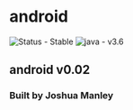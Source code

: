 # android

![Status - Stable](https://img.shields.io/badge/Status-Unstable-red.svg)
![java - v3.6](https://img.shields.io/badge/java-blue.svg)

## android v0.02

### Built by Joshua Manley
